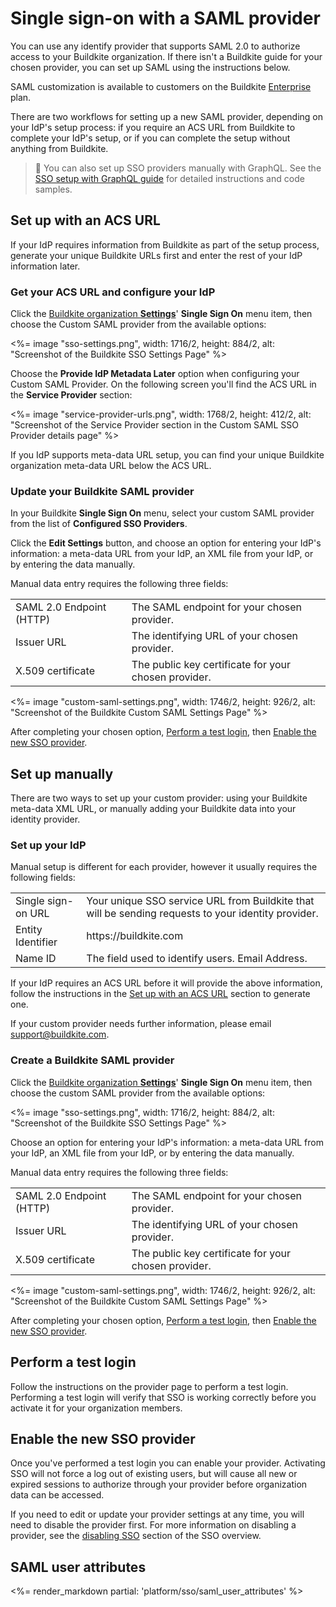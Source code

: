 # Single sign-on with a SAML provider

You can use any identify provider that supports SAML 2.0 to authorize access to your Buildkite organization. If there isn't a Buildkite guide for your chosen provider, you can set up SAML using the instructions below.

SAML customization is available to customers on the Buildkite [Enterprise](https://buildkite.com/pricing) plan.

There are two workflows for setting up a new SAML provider, depending on your IdP's setup process: if you require an ACS URL from Buildkite to complete your IdP's setup, or if you can complete the setup without anything from Buildkite.

>📘 You can also set up SSO providers manually with GraphQL. See the <a href="/docs/platform/sso/sso-setup-with-graphql">SSO setup with GraphQL guide</a> for detailed instructions and code samples.

## Set up with an ACS URL

If your IdP requires information from Buildkite as part of the setup process, generate your unique Buildkite URLs first and enter the rest of your IdP information later.

### Get your ACS URL and configure your IdP

Click the [Buildkite organization **Settings**](https://buildkite.com/organizations/~/settings)' **Single Sign On** menu item, then choose the Custom SAML provider from the available options:

<%= image "sso-settings.png", width: 1716/2, height: 884/2, alt: "Screenshot of the Buildkite SSO Settings Page" %>

Choose the **Provide IdP Metadata Later** option when configuring your Custom SAML Provider. On the following screen you'll find the ACS URL in the **Service Provider** section:

<%= image "service-provider-urls.png", width: 1768/2, height: 412/2, alt: "Screenshot of the Service Provider section in the Custom SAML SSO Provider details page" %>

If you IdP supports meta-data URL setup, you can find your unique Buildkite organization meta-data URL below the ACS URL.

### Update your Buildkite SAML provider

In your Buildkite **Single Sign On** menu, select your custom SAML provider from the list of **Configured SSO Providers**.

Click the **Edit Settings** button, and choose an option for entering your IdP's information: a meta-data URL from your IdP, an XML file from your IdP, or by entering the data manually.

Manual data entry requires the following three fields:

<table>
    <tr>
        <td>SAML 2.0 Endpoint (HTTP)</td>
        <td>
            The SAML endpoint for your chosen provider.
        </td>
    </tr>
    <tr>
        <td>Issuer URL</td>
        <td>
            The identifying URL of your chosen provider.
        </td>
    </tr>
    <tr>
        <td>X.509 certificate</td>
        <td>
            The public key certificate for your chosen provider.
        </td>
    </tr>
</table>

<%= image "custom-saml-settings.png", width: 1746/2, height: 926/2, alt: "Screenshot of the Buildkite Custom SAML Settings Page" %>

After completing your chosen option, [Perform a test login](#perform-a-test-login), then [Enable the new SSO provider](#enable-the-new-sso-provider).

## Set up manually

There are two ways to set up your custom provider: using your Buildkite meta-data XML URL, or manually adding your Buildkite data into your identity provider.

### Set up your IdP

Manual setup is different for each provider, however it usually requires the following fields:

<table>
    <tr>
        <td>Single sign-on URL</td>
        <td>
            Your unique SSO service URL from Buildkite that will be sending requests to your identity provider.
        </td>
    </tr>
    <tr>
        <td>Entity Identifier</td>
        <td>
            https://buildkite.com
        </td>
    </tr>
    <tr>
        <td>Name ID</td>
        <td>
            The field used to identify users.
            Email Address.
        </td>
    </tr>
</table>

If your IdP requires an ACS URL before it will provide the above information, follow the instructions in the [Set up with an ACS URL](#set-up-with-an-acs-url) section to generate one.

If your custom provider needs further information, please email [support@buildkite.com](mailto:support@buildkite.com).

### Create a Buildkite SAML provider

Click the [Buildkite organization **Settings**](https://buildkite.com/organizations/~/settings)' **Single Sign On** menu item, then choose the custom SAML provider from the available options:

<%= image "sso-settings.png", width: 1716/2, height: 884/2, alt: "Screenshot of the Buildkite SSO Settings Page" %>

Choose an option for entering your IdP's information: a meta-data URL from your IdP, an XML file from your IdP, or by entering the data manually.

Manual data entry requires the following three fields:

<table>
    <tr>
        <td>SAML 2.0 Endpoint (HTTP)</td>
        <td>
            The SAML endpoint for your chosen provider.
        </td>
    </tr>
    <tr>
        <td>Issuer URL</td>
        <td>
            The identifying URL of your chosen provider.
        </td>
    </tr>
    <tr>
        <td>X.509 certificate</td>
        <td>
            The public key certificate for your chosen provider.
        </td>
    </tr>
</table>

<%= image "custom-saml-settings.png", width: 1746/2, height: 926/2, alt: "Screenshot of the Buildkite Custom SAML Settings Page" %>

After completing your chosen option, [Perform a test login](#perform-a-test-login), then [Enable the new SSO provider](#enable-the-new-sso-provider).

## Perform a test login

Follow the instructions on the provider page to perform a test login. Performing a test login will verify that SSO is working correctly before you activate it for your organization members.

## Enable the new SSO provider

Once you've performed a test login you can enable your provider. Activating SSO will not force a log out of existing users, but will cause all new or expired sessions to authorize through your provider before organization data can be accessed.

If you need to edit or update your provider settings at any time, you will need to disable the provider first. For more information on disabling a provider, see the [disabling SSO](/docs/platform/sso#disabling-and-removing-sso) section of the SSO overview.

## SAML user attributes

<%= render_markdown partial: 'platform/sso/saml_user_attributes' %>
